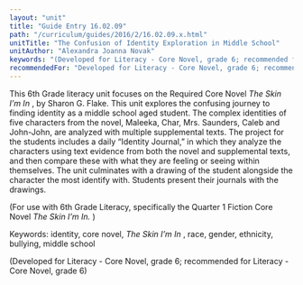 ```yaml
---
layout: "unit"
title: "Guide Entry 16.02.09"
path: "/curriculum/guides/2016/2/16.02.09.x.html"
unitTitle: "The Confusion of Identity Exploration in Middle School"
unitAuthor: "Alexandra Joanna Novak"
keywords: "(Developed for Literacy - Core Novel, grade 6; recommended for Literacy - Core Novel, grade 6)"
recommendedFor: "Developed for Literacy - Core Novel, grade 6; recommended for Literacy - Core Novel, grade 6"
---
```

<main>
<p>
This 6th Grade literacy unit focuses on the Required Core Novel
<em>
The Skin I’m In
</em>
, by Sharon G. Flake. This unit explores the confusing journey to finding identity as a middle school aged student. The complex identities of five characters from the novel, Maleeka, Char, Mrs. Saunders, Caleb and John-John, are analyzed with multiple supplemental texts. The project for the students includes a daily “Identity Journal,” in which they analyze the characters using text evidence from both the novel and supplemental texts, and then compare these with what they are feeling or seeing within themselves. The unit culminates with a drawing of the student alongside the character the most identify with. Students present their journals with the drawings.
</p>
<p>
(For use with 6th Grade Literacy, specifically the Quarter 1 Fiction Core Novel
<em>
The Skin I’m In.
</em>
)
</p>
<p>
Keywords: identity, core novel,
<em>
The Skin I’m In
</em>
, race, gender, ethnicity, bullying, middle school
</p>
<p>
(Developed for Literacy - Core Novel, grade 6; recommended for Literacy - Core Novel, grade 6)
</p>
</main>